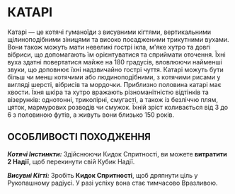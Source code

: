 ﻿# КАТАРІ

Катарі — це котячі гуманоїди з висувними кігтями, вертикальними щілиноподібними зіницями та високо посадженими трикутними вухами. Вони також можуть мати невеликі гострі ікла, м'яке хутро та довгі вібриси, що допомагають їм орієнтуватися та сприймати оточення. Їхні вуха здатні повертатися майже на 180 градусів, вловлюючи найменші звуки, що доповнює їхні надзвичайно гострі чуття. Катарі можуть бути більш чи менш котячими або людиноподібними, з котячими рисами у вигляді шерсті, вібрисів та мордочки. Приблизно половина катарі має хвости. Їхня шкіра та хутро вражають різноманітністю відтінків та візерунків: однотонні, триколірні, смугасті, а також із безліччю плям, цяток, мармурових розводів чи смужок. Їхній зріст коливається від 3 до 6 з половиною футів, а живуть вони близько 150 років.

## ОСОБЛИВОСТІ ПОХОДЖЕННЯ

***Котячі Інстинкти:*** Здійснюючи Кидок Спритності, ви можете **витратити 2 Надії**, щоб перекинути свій Кубик Надії.

***Висувні Кігті:*** Зробіть **Кидок Спритності**, щоб дряпнути ціль у Рукопашному радіусі. У разі успіху вона стає тимчасово Вразливою.